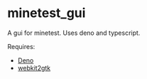 # minetest_gui
 A gui for minetest. Uses deno and typescript.

Requires:
- [Deno](https://deno.com/)
- [webkit2gtk](https://webkitgtk.org/)